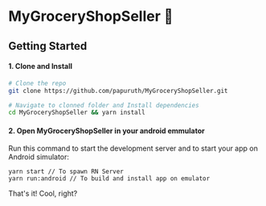 # MyGroceryShopSeller 🚀

## Getting Started

#### 1. Clone and Install

```bash
# Clone the repo
git clone https://github.com/papuruth/MyGroceryShopSeller.git

# Navigate to clonned folder and Install dependencies
cd MyGroceryShopSeller && yarn install
```

#### 2. Open MyGroceryShopSeller in your android emmulator

Run this command to start the development server and to start your app on Android simulator:

```
yarn start // To spawn RN Server
yarn run:android // To build and install app on emulator
```

That's it! Cool, right?
